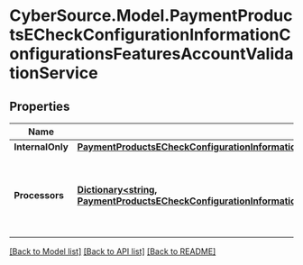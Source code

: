 # CyberSource.Model.PaymentProductsECheckConfigurationInformationConfigurationsFeaturesAccountValidationService
## Properties

Name | Type | Description | Notes
------------ | ------------- | ------------- | -------------
**InternalOnly** | [**PaymentProductsECheckConfigurationInformationConfigurationsFeaturesAccountValidationServiceInternalOnly**](PaymentProductsECheckConfigurationInformationConfigurationsFeaturesAccountValidationServiceInternalOnly.md) |  | [optional] 
**Processors** | [**Dictionary&lt;string, PaymentProductsECheckConfigurationInformationConfigurationsFeaturesAccountValidationServiceProcessors&gt;**](PaymentProductsECheckConfigurationInformationConfigurationsFeaturesAccountValidationServiceProcessors.md) | *NEW* Payment Processing connection used to support eCheck, aka ACH, payment methods. Example * \&quot;bofaach\&quot; * \&quot;wellsfargoach\&quot;  | [optional] 

[[Back to Model list]](../README.md#documentation-for-models) [[Back to API list]](../README.md#documentation-for-api-endpoints) [[Back to README]](../README.md)

